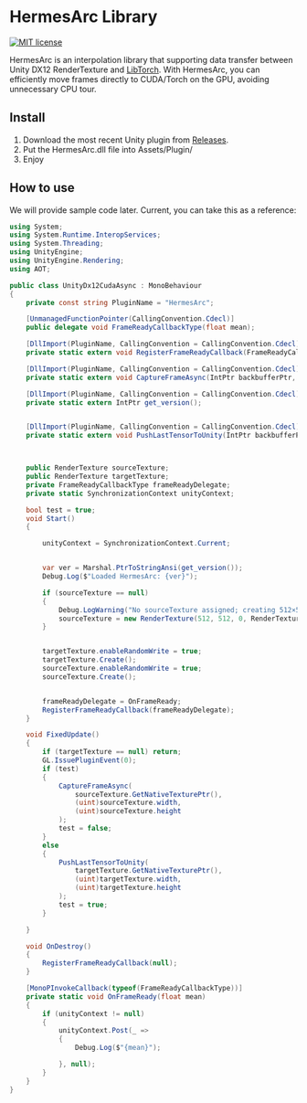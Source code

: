 # HermesArc Library  
[![MIT license](https://img.shields.io/badge/license-MIT-blue.svg)](https://github.com/ziyangz5/HermesArc/blob/main/LICENSE)

HermesArc is an interpolation library that supporting data transfer between Unity DX12 RenderTexture and [LibTorch](https://pytorch.org/docs/stable/cpp_index.html). With HermesArc, you can efficiently move frames directly to CUDA/Torch on the GPU, avoiding unnecessary CPU tour.

## Install

1. Download the most recent Unity plugin from [Releases](https://github.com/ziyangz5/HermesArc/releases).
2. Put the HermesArc.dll file into Assets/Plugin/
3. Enjoy

## How to use

We will provide sample code later. Current, you can take this as a reference:

```C#
using System;
using System.Runtime.InteropServices;
using System.Threading;
using UnityEngine;
using UnityEngine.Rendering;
using AOT;

public class UnityDx12CudaAsync : MonoBehaviour
{
    private const string PluginName = "HermesArc";

    [UnmanagedFunctionPointer(CallingConvention.Cdecl)]
    public delegate void FrameReadyCallbackType(float mean);

    [DllImport(PluginName, CallingConvention = CallingConvention.Cdecl)]
    private static extern void RegisterFrameReadyCallback(FrameReadyCallbackType callback);

    [DllImport(PluginName, CallingConvention = CallingConvention.Cdecl)]
    private static extern void CaptureFrameAsync(IntPtr backbufferPtr, uint width, uint height);

    [DllImport(PluginName, CallingConvention = CallingConvention.Cdecl)]
    private static extern IntPtr get_version();


    [DllImport(PluginName, CallingConvention = CallingConvention.Cdecl)]
    private static extern void PushLastTensorToUnity(IntPtr backbufferPtr, uint width, uint height);



    public RenderTexture sourceTexture;
    public RenderTexture targetTexture;
    private FrameReadyCallbackType frameReadyDelegate;
    private static SynchronizationContext unityContext;

    bool test = true;
    void Start()
    {

        unityContext = SynchronizationContext.Current;


        var ver = Marshal.PtrToStringAnsi(get_version());
        Debug.Log($"Loaded HermesArc: {ver}");

        if (sourceTexture == null)
        {
            Debug.LogWarning("No sourceTexture assigned; creating 512×512 dummy.");
            sourceTexture = new RenderTexture(512, 512, 0, RenderTextureFormat.ARGB32);
        }


        targetTexture.enableRandomWrite = true;
        targetTexture.Create();
        sourceTexture.enableRandomWrite = true;
        sourceTexture.Create();


        frameReadyDelegate = OnFrameReady;
        RegisterFrameReadyCallback(frameReadyDelegate);
    }

    void FixedUpdate()
    {
        if (targetTexture == null) return;
        GL.IssuePluginEvent(0);
        if (test)
        {
            CaptureFrameAsync(
                sourceTexture.GetNativeTexturePtr(),
                (uint)sourceTexture.width,
                (uint)sourceTexture.height
            );
            test = false;
        }
        else
        {
            PushLastTensorToUnity(
                targetTexture.GetNativeTexturePtr(),
                (uint)targetTexture.width,
                (uint)targetTexture.height
            );
            test = true;
        }

    }

    void OnDestroy()
    {
        RegisterFrameReadyCallback(null);
    }

    [MonoPInvokeCallback(typeof(FrameReadyCallbackType))]
    private static void OnFrameReady(float mean)
    {
        if (unityContext != null)
        {
            unityContext.Post(_ =>
            {
                Debug.Log($"{mean}");

            }, null);
        }
    }
}
```
